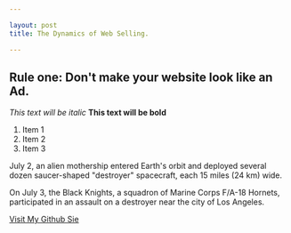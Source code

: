 ```yaml
---

layout: post
title: The Dynamics of Web Selling.

---
```

## Rule one: Don't make your website look like an Ad.


*This text will be italic*
**This text will be bold**

1. Item 1
2. Item 2
3. Item 3


July 2, an alien mothership entered Earth's orbit and deployed several dozen saucer-shaped "destroyer" spacecraft, each 15 miles (24 km) wide.

On July 3, the Black Knights, a squadron of Marine Corps F/A-18 Hornets, participated in an assault on a destroyer near the city of Los Angeles.


[Visit My Github Sie](https://github.com/nestor783)
